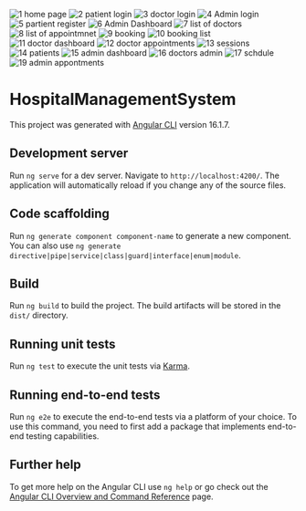 ![1 home page](https://github.com/balamurugan180502/front-end_hospital_management_system/assets/132647283/2f3ef7e8-80e4-4d6c-a9ae-091dfdbe53e2)
![2 patient login](https://github.com/balamurugan180502/front-end_hospital_management_system/assets/132647283/5532e7ca-5817-461d-b28f-80f7e0e69000)
![3 doctor login](https://github.com/balamurugan180502/front-end_hospital_management_system/assets/132647283/0edb762b-4362-47fd-bf9b-38544510b550)
![4 Admin login](https://github.com/balamurugan180502/front-end_hospital_management_system/assets/132647283/fd79e13e-2037-496b-b2e8-5d78dd54aebe)
![5  partient register](https://github.com/balamurugan180502/front-end_hospital_management_system/assets/132647283/fc21c1fb-6435-4f05-8e08-78133338ea99)
![6 Admin Dashboard](https://github.com/balamurugan180502/front-end_hospital_management_system/assets/132647283/2cfe54fc-7ca6-465c-90a8-a29a5bfe04f2)
![7 list of doctors](https://github.com/balamurugan180502/front-end_hospital_management_system/assets/132647283/d0f47247-e703-4d59-ab2d-4d3dfcc34e82)
![8 list of appointmnet](https://github.com/balamurugan180502/front-end_hospital_management_system/assets/132647283/f0dcd9cf-4c30-4dfd-b812-f7e2bf941590)
![9 booking](https://github.com/balamurugan180502/front-end_hospital_management_system/assets/132647283/70abb057-d878-4f0d-b5ea-875ff4257059)
![10 booking list](https://github.com/balamurugan180502/front-end_hospital_management_system/assets/132647283/8882ac0b-e2da-4858-8fe2-9203e66ae358)
![11 doctor dashboard](https://github.com/balamurugan180502/front-end_hospital_management_system/assets/132647283/3d3eec10-4c89-40cc-acb4-beb4898e13f9)
![12 doctor appointments](https://github.com/balamurugan180502/front-end_hospital_management_system/assets/132647283/a1f7ba84-88b2-4367-84ca-3d8d4fc3cea4)
![13 sessions](https://github.com/balamurugan180502/front-end_hospital_management_system/assets/132647283/e0b681bd-aaed-4bbc-b117-68358175b121)
![14 patients](https://github.com/balamurugan180502/front-end_hospital_management_system/assets/132647283/9b30e513-f75c-457e-a814-96ae24d92786)
![15 admin dashboard](https://github.com/balamurugan180502/front-end_hospital_management_system/assets/132647283/5819e5f6-becb-4fa9-b8f8-06082cfb4c3b)
![16 doctors admin](https://github.com/balamurugan180502/front-end_hospital_management_system/assets/132647283/712f4073-be4a-4823-960b-f1a397b1419c)
![17 schdule](https://github.com/balamurugan180502/front-end_hospital_management_system/assets/132647283/9802b496-12c2-4c4a-aabf-b8439c2d983a)
![19 admin appontments](https://github.com/balamurugan180502/front-end_hospital_management_system/assets/132647283/3a2d2cc1-422f-4242-afce-37abec4488b8)


# HospitalManagementSystem

This project was generated with [Angular CLI](https://github.com/angular/angular-cli) version 16.1.7.

## Development server

Run `ng serve` for a dev server. Navigate to `http://localhost:4200/`. The application will automatically reload if you change any of the source files.

## Code scaffolding

Run `ng generate component component-name` to generate a new component. You can also use `ng generate directive|pipe|service|class|guard|interface|enum|module`.

## Build

Run `ng build` to build the project. The build artifacts will be stored in the `dist/` directory.

## Running unit tests

Run `ng test` to execute the unit tests via [Karma](https://karma-runner.github.io).

## Running end-to-end tests

Run `ng e2e` to execute the end-to-end tests via a platform of your choice. To use this command, you need to first add a package that implements end-to-end testing capabilities.

## Further help

To get more help on the Angular CLI use `ng help` or go check out the [Angular CLI Overview and Command Reference](https://angular.io/cli) page.
